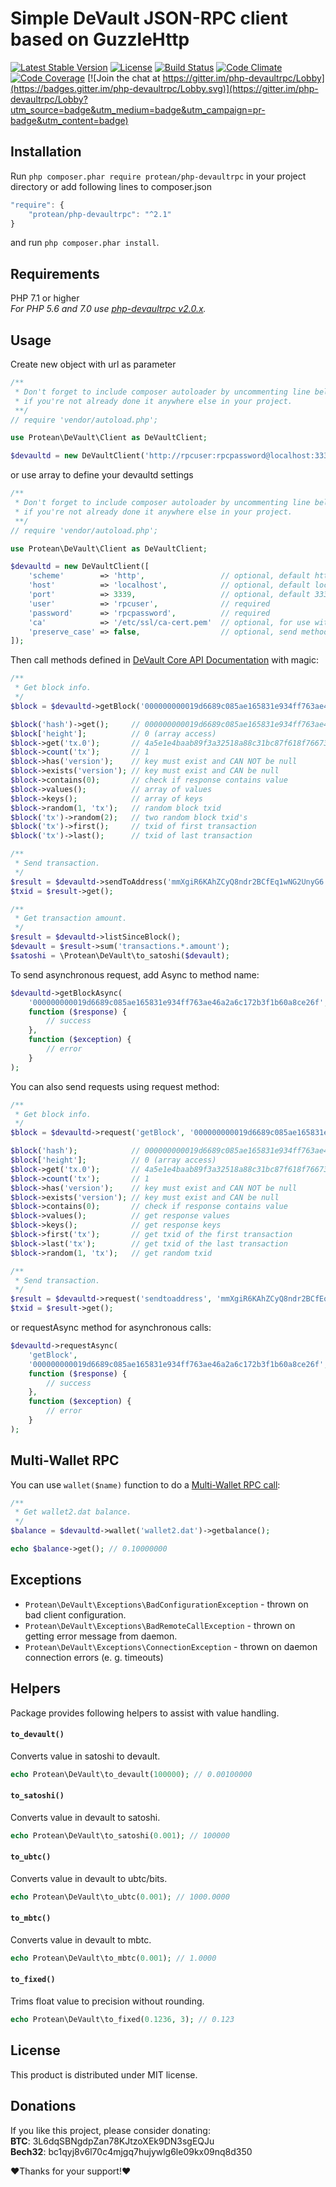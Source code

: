 # Simple DeVault JSON-RPC client based on GuzzleHttp

[![Latest Stable Version](https://poser.pugx.org/protean/php-devaultrpc/v/stable)](https://packagist.org/packages/protean/php-devaultrpc)
[![License](https://poser.pugx.org/protean/php-devaultrpc/license)](https://packagist.org/packages/protean/php-devaultrpc)
[![Build Status](https://travis-ci.org/proteanmusic/php-devaultrpc.svg)](https://travis-ci.org/proteanmusic/php-devaultrpc)
[![Code Climate](https://codeclimate.com/github/proteanmusic/php-devaultrpc/badges/gpa.svg)](https://codeclimate.com/github/proteanmusic/php-devaultrpc)
[![Code Coverage](https://codeclimate.com/github/proteanmusic/php-devaultrpc/badges/coverage.svg)](https://codeclimate.com/github/proteanmusic/php-devaultrpc/coverage)
[![Join the chat at https://gitter.im/php-devaultrpc/Lobby](https://badges.gitter.im/php-devaultrpc/Lobby.svg)](https://gitter.im/php-devaultrpc/Lobby?utm_source=badge&utm_medium=badge&utm_campaign=pr-badge&utm_content=badge)

## Installation
Run ```php composer.phar require protean/php-devaultrpc``` in your project directory or add following lines to composer.json
```javascript
"require": {
    "protean/php-devaultrpc": "^2.1"
}
```
and run ```php composer.phar install```.

## Requirements
PHP 7.1 or higher  
_For PHP 5.6 and 7.0 use [php-devaultrpc v2.0.x](https://github.com/proteanmusic/php-devaultrpc/tree/2.0.x)._

## Usage
Create new object with url as parameter
```php
/**
 * Don't forget to include composer autoloader by uncommenting line below
 * if you're not already done it anywhere else in your project.
 **/
// require 'vendor/autoload.php';

use Protean\DeVault\Client as DeVaultClient;

$devaultd = new DeVaultClient('http://rpcuser:rpcpassword@localhost:3339/');
```
or use array to define your devaultd settings
```php
/**
 * Don't forget to include composer autoloader by uncommenting line below
 * if you're not already done it anywhere else in your project.
 **/
// require 'vendor/autoload.php';

use Protean\DeVault\Client as DeVaultClient;

$devaultd = new DeVaultClient([
    'scheme'        => 'http',                 // optional, default http
    'host'          => 'localhost',            // optional, default localhost
    'port'          => 3339,                   // optional, default 3339
    'user'          => 'rpcuser',              // required
    'password'      => 'rpcpassword',          // required
    'ca'            => '/etc/ssl/ca-cert.pem'  // optional, for use with https scheme
    'preserve_case' => false,                  // optional, send method names as defined instead of lowercasing them
]);
```
Then call methods defined in [DeVault Core API Documentation](https://devault.org/en/developer-reference#devault-core-apis) with magic:
```php
/**
 * Get block info.
 */
$block = $devaultd->getBlock('000000000019d6689c085ae165831e934ff763ae46a2a6c172b3f1b60a8ce26f');

$block('hash')->get();     // 000000000019d6689c085ae165831e934ff763ae46a2a6c172b3f1b60a8ce26f
$block['height'];          // 0 (array access)
$block->get('tx.0');       // 4a5e1e4baab89f3a32518a88c31bc87f618f76673e2cc77ab2127b7afdeda33b
$block->count('tx');       // 1
$block->has('version');    // key must exist and CAN NOT be null
$block->exists('version'); // key must exist and CAN be null
$block->contains(0);       // check if response contains value
$block->values();          // array of values
$block->keys();            // array of keys
$block->random(1, 'tx');   // random block txid
$block('tx')->random(2);   // two random block txid's
$block('tx')->first();     // txid of first transaction
$block('tx')->last();      // txid of last transaction

/**
 * Send transaction.
 */
$result = $devaultd->sendToAddress('mmXgiR6KAhZCyQ8ndr2BCfEq1wNG2UnyG6', 0.1);
$txid = $result->get();

/**
 * Get transaction amount.
 */
$result = $devaultd->listSinceBlock();
$devault = $result->sum('transactions.*.amount');
$satoshi = \Protean\DeVault\to_satoshi($devault);
```
To send asynchronous request, add Async to method name:
```php
$devaultd->getBlockAsync(
    '000000000019d6689c085ae165831e934ff763ae46a2a6c172b3f1b60a8ce26f',
    function ($response) {
        // success
    },
    function ($exception) {
        // error
    }
);
```

You can also send requests using request method:
```php
/**
 * Get block info.
 */
$block = $devaultd->request('getBlock', '000000000019d6689c085ae165831e934ff763ae46a2a6c172b3f1b60a8ce26f');

$block('hash');            // 000000000019d6689c085ae165831e934ff763ae46a2a6c172b3f1b60a8ce26f
$block['height'];          // 0 (array access)
$block->get('tx.0');       // 4a5e1e4baab89f3a32518a88c31bc87f618f76673e2cc77ab2127b7afdeda33b
$block->count('tx');       // 1
$block->has('version');    // key must exist and CAN NOT be null
$block->exists('version'); // key must exist and CAN be null
$block->contains(0);       // check if response contains value
$block->values();          // get response values
$block->keys();            // get response keys
$block->first('tx');       // get txid of the first transaction
$block->last('tx');        // get txid of the last transaction
$block->random(1, 'tx');   // get random txid

/**
 * Send transaction.
 */
$result = $devaultd->request('sendtoaddress', 'mmXgiR6KAhZCyQ8ndr2BCfEq1wNG2UnyG6', 0.06);
$txid = $result->get();

```
or requestAsync method for asynchronous calls:
```php
$devaultd->requestAsync(
    'getBlock',
    '000000000019d6689c085ae165831e934ff763ae46a2a6c172b3f1b60a8ce26f',
    function ($response) {
        // success
    },
    function ($exception) {
        // error
    }
);
```

## Multi-Wallet RPC
You can use `wallet($name)` function to do a [Multi-Wallet RPC call](https://en.devault.it/wiki/API_reference_(JSON-RPC)#Multi-wallet_RPC_calls):
```php
/**
 * Get wallet2.dat balance.
 */
$balance = $devaultd->wallet('wallet2.dat')->getbalance();

echo $balance->get(); // 0.10000000
```

## Exceptions
* `Protean\DeVault\Exceptions\BadConfigurationException` - thrown on bad client configuration.
* `Protean\DeVault\Exceptions\BadRemoteCallException` - thrown on getting error message from daemon.
* `Protean\DeVault\Exceptions\ConnectionException` - thrown on daemon connection errors (e. g. timeouts)


## Helpers
Package provides following helpers to assist with value handling.
#### `to_devault()`
Converts value in satoshi to devault.
```php
echo Protean\DeVault\to_devault(100000); // 0.00100000
```
#### `to_satoshi()`
Converts value in devault to satoshi.
```php
echo Protean\DeVault\to_satoshi(0.001); // 100000
```
#### `to_ubtc()`
Converts value in devault to ubtc/bits.
```php
echo Protean\DeVault\to_ubtc(0.001); // 1000.0000
```
#### `to_mbtc()`
Converts value in devault to mbtc.
```php
echo Protean\DeVault\to_mbtc(0.001); // 1.0000
```
#### `to_fixed()`
Trims float value to precision without rounding.
```php
echo Protean\DeVault\to_fixed(0.1236, 3); // 0.123
```

## License

This product is distributed under MIT license.

## Donations

If you like this project, please consider donating:<br>
**BTC**: 3L6dqSBNgdpZan78KJtzoXEk9DN3sgEQJu<br>
**Bech32**: bc1qyj8v6l70c4mjgq7hujywlg6le09kx09nq8d350

❤Thanks for your support!❤
